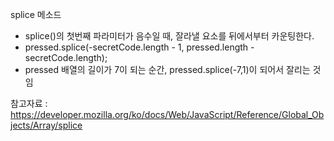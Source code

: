 splice 메소드

- splice()의 첫번째 파라미터가 음수일 때, 잘라낼 요소를 뒤에서부터 카운팅한다. 
- pressed.splice(-secretCode.length - 1, pressed.length - secretCode.length);
- pressed 배열의 길이가 7이 되는 순간, pressed.splice(-7,1)이 되어서 잘리는 것임


참고자료 : https://developer.mozilla.org/ko/docs/Web/JavaScript/Reference/Global_Objects/Array/splice


